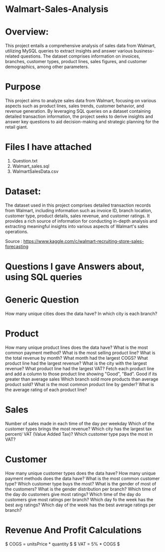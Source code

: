 # Walmart-Sales-Analysis

# Overview:
This project entails a comprehensive analysis of sales data from Walmart, utilizing MySQL queries to extract insights and answer various business-related questions. The dataset comprises information on invoices, branches, customer types, product lines, sales figures, and customer demographics, among other parameters.

# Purpose
This project aims to analyze sales data from Walmart, focusing on various aspects such as product lines, sales trends, customer behavior, and revenue generation. By leveraging SQL queries on a dataset containing detailed transaction information, the project seeks to derive insights and answer key questions to aid decision-making and strategic planning for the retail giant.

# Files I have attached 

1. Question.txt
2. Walmart_sales.sql
3. WalmartSalesData.csv

# Dataset:
The dataset used in this project comprises detailed transaction records from Walmart, including information such as invoice ID, branch location, customer type, product details, sales revenue, and customer ratings. It provides a rich source of information for conducting in-depth analysis and extracting meaningful insights into various aspects of Walmart's sales operations.

Source : https://www.kaggle.com/c/walmart-recruiting-store-sales-forecasting

# Questions I gave Answers about, using SQL queries
# Generic Question
How many unique cities does the data have?
In which city is each branch?

# Product
How many unique product lines does the data have?
What is the most common payment method?
What is the most selling product line?
What is the total revenue by month?
What month had the largest COGS?
What product line had the largest revenue?
What is the city with the largest revenue?
What product line had the largest VAT?
Fetch each product line and add a column to those product line showing "Good", "Bad". Good if its greater than average sales
Which branch sold more products than average product sold?
What is the most common product line by gender?
What is the average rating of each product line?

# Sales
Number of sales made in each time of the day per weekday
Which of the customer types brings the most revenue?
Which city has the largest tax percent/ VAT (Value Added Tax)?
Which customer type pays the most in VAT?

# Customer
How many unique customer types does the data have?
How many unique payment methods does the data have?
What is the most common customer type?
Which customer type buys the most?
What is the gender of most of the customers?
What is the gender distribution per branch?
Which time of the day do customers give most ratings?
Which time of the day do customers give most ratings per branch?
Which day fo the week has the best avg ratings?
Which day of the week has the best average ratings per branch?

# Revenue And Profit Calculations
$ COGS = unitsPrice * quantity $
$ VAT = 5% * COGS $




